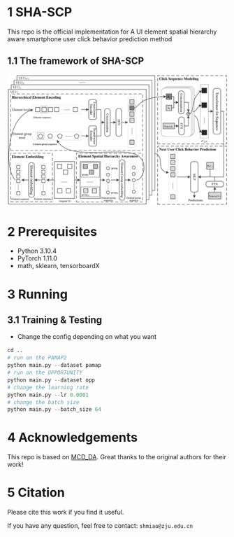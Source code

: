 # 1 SHA-SCP
This repo is the official implementation for A UI element spatial hierarchy aware smartphone user click behavior prediction method
## 1.1 The framework of SHA-SCP
![Example Image](./SHA-SCP-frame.jpg)

# 2 Prerequisites
- Python 3.10.4
- PyTorch 1.11.0
- math, sklearn, tensorboardX

# 3 Running

## 3.1 Training & Testing

- Change the config depending on what you want
```python
cd ..
# run on the PAMAP2
python main.py --dataset pamap
# run on the OPPORTUNITY
python main.py --dataset opp
# change the learning rate
python main.py --lr 0.0001
# change the batch size
python main.py --batch_size 64
```

# 4 Acknowledgements
This repo is based on [MCD_DA](https://github.com/mil-tokyo/MCD_DA). Great thanks to the original authors for their work!
 
 
# 5 Citation

Please cite this work if you find it useful.

If you have any question, feel free to contact: `shmiao@zju.edu.cn`
